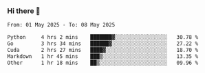 ### Hi there 👋

<!--[![Top Langs](https://github-readme-stats.vercel.app/api/top-langs/?username=Shuze-Liu)](https://github.com/Shuze-Liu/github-readme-stats)-->
<!--START_SECTION:waka-->

```txt
From: 01 May 2025 - To: 08 May 2025

Python     4 hrs 2 mins    ███████▓░░░░░░░░░░░░░░░░░   30.78 %
Go         3 hrs 34 mins   ██████▓░░░░░░░░░░░░░░░░░░   27.22 %
Cuda       2 hrs 27 mins   ████▓░░░░░░░░░░░░░░░░░░░░   18.70 %
Markdown   1 hr 45 mins    ███▒░░░░░░░░░░░░░░░░░░░░░   13.35 %
Other      1 hr 18 mins    ██▒░░░░░░░░░░░░░░░░░░░░░░   09.96 %
```

<!--END_SECTION:waka-->

<!--
**Shuze-Liu/Shuze-Liu** is a ✨ _special_ ✨ repository because its `README.md` (this file) appears on your GitHub profile.

Here are some ideas to get you started:

- 🔭 I’m currently working on ...
- 🌱 I’m currently learning ...
- 👯 I’m looking to collaborate on ...
- 🤔 I’m looking for help with ...
- 💬 Ask me about ...
- 📫 How to reach me: ...
- 😄 Pronouns: ...
- ⚡ Fun fact: ...
-->
